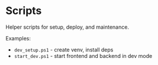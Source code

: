 # Scripts

Helper scripts for setup, deploy, and maintenance.

Examples:
- `dev_setup.ps1` - create venv, install deps
- `start_dev.ps1` - start frontend and backend in dev mode
